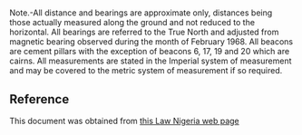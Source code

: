 # 

Note.-All distance and bearings are approximate only, distances being those actually measured along the ground and not reduced to the horizontal. All bearings are referred to the True North and adjusted from magnetic bearing observed during the month of February 1968. All beacons are cement pillars with the exception of beacons 6, 17, 19 and 20 which are cairns. All measurements are stated in the Imperial system of measurement and may be covered to the metric system of measurement if so required.

## Reference

This document was obtained from [this Law Nigeria web page](http://www.lawnigeria.com/LFN/N/National-Parks-Service-Act.php)
